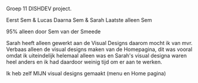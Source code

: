 Groep 11 DISHDEV project.

Eerst Sem & Lucas
Daarna Sem & Sarah
Laatste alleen Sem

95% alleen door Sem van der Smeede

Sarah heeft alleen gewerkt aan de Visual Designs daarom mocht ik van mvr. Verbaas alleen de visual designs maken van de Homepagina, dit was vooral omdat ik uiteindelijk helemaal alleen was en Sarah's visual designa waren heel anders en ik had daardoor weinig tijd om er aan te werken.

Ik heb zelf MIJN visual designs gemaakt (menu en Home pagina)

